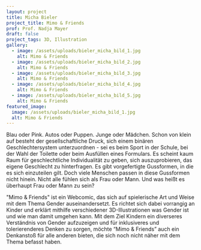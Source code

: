 ```yaml
---
layout: project
title: Micha Bieler
project_title: Mimo & Friends
prof: Prof. Nadja Mayer
draft: false
project_tags: 3D, Illustration
gallery:
  - image: /assets/uploads/bieler_micha_bild_1.jpg
    alt: Mimo & Friends
  - image: /assets/uploads/bieler_micha_bild_2.jpg
    alt: Mimo & Friends
  - image: /assets/uploads/bieler_micha_bild_3.jpg
    alt: Mimo & Friends
  - image: /assets/uploads/bieler_micha_bild_4.jpg
    alt: Mimo & Friends
  - image: /assets/uploads/bieler_micha_bild_5.jpg
    alt: Mimo & Friends
featured_image:
  image: /assets/uploads/bieler_micha_bild_1.jpg
  alt: Mimo & Friends
---
```

Blau oder Pink. Autos oder Puppen. Junge oder Mädchen. Schon von klein auf besteht der gesellschaftliche Druck, sich einem binären Geschlechtersystem unterzuordnen - sei es beim Sport in der Schule, bei der Wahl der Toilette oder beim Ausfüllen eines Formulars. Es scheint kaum Raum für geschlechtliche Individualität zu geben, sich auszuprobieren, das eigene Geschlecht zu hinterfragen. Es gibt vorgefertigte Gussformen, in die es sich einzuteilen gilt. Doch viele Menschen passen in diese Gussformen nicht hinein. Nicht alle fühlen sich als Frau oder Mann. Und was heißt es überhaupt Frau oder Mann zu sein?

"Mimo & Friends" ist ein Webcomic, das sich auf spielerische Art und Weise mit dem Thema Gender auseinandersetzt. Es richtet sich dabei vorrangig an Kinder und erklärt mithilfe verschiedener 3D-Illustrationen was Gender ist und wie man damit umgehen kann. Mit dem Ziel Kindern ein diverseres Verständnis von Gender aufzuzeigen und für inklusiveres und tolerierenderes Denken zu sorgen, möchte “Mimo & Friends” auch ein Denkanstoß für alle anderen bieten, die sich noch nicht näher mit dem Thema befasst haben.